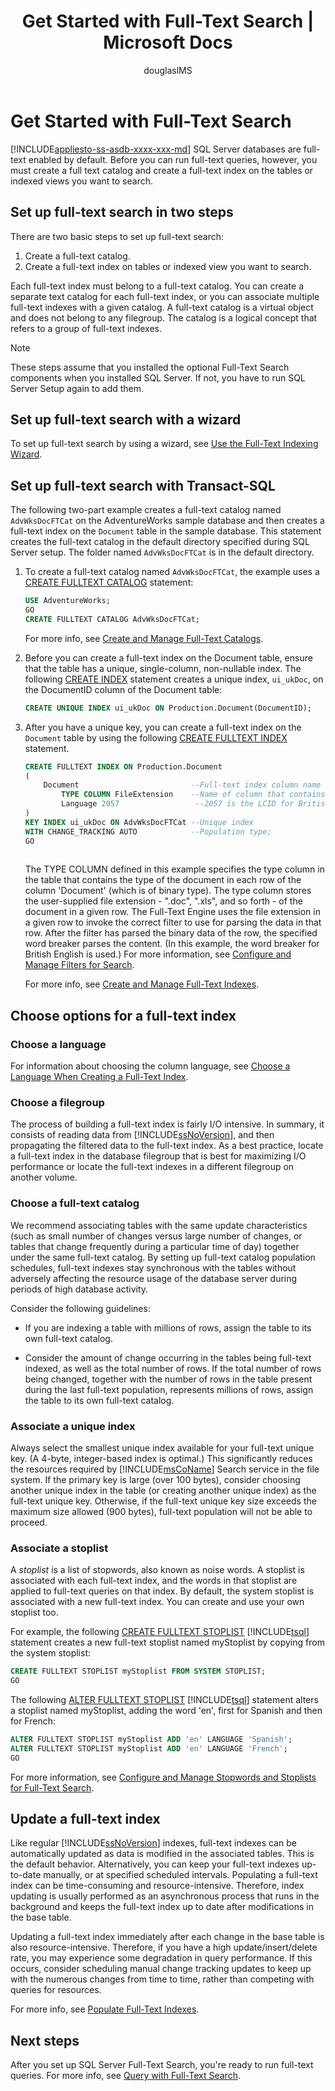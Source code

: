 ﻿---
title: "Get Started with Full-Text Search | Microsoft Docs"
ms.date: "08/22/2016"
ms.prod: sql
ms.prod_service: "search, sql-database"
ms.component: "search"
ms.reviewer: ""
ms.suite: "sql"
ms.custom: ""
ms.technology: search
ms.tgt_pltfrm: ""
ms.topic: conceptual
helpviewer_keywords: 
  - "full-text catalogs [SQL Server], creating"
  - "full-text indexes [SQL Server], creating"
  - "full-text search [SQL Server], about"
  - "full-text search [SQL Server], setting up"
ms.assetid: 1fa628ba-0ee4-4d8f-b086-c4e52962ca4a
caps.latest.revision: 76
author: douglaslMS
ms.author: douglasl
manager: craigg
monikerRange: "= azuresqldb-current || >= sql-server-2016 || = sqlallproducts-allversions"
---
# Get Started with Full-Text Search
[!INCLUDE[appliesto-ss-asdb-xxxx-xxx-md](../../includes/appliesto-ss-asdb-xxxx-xxx-md.md)]
SQL Server databases are full-text enabled by default. Before you can run full-text queries, however, you must create a full text catalog and create a full-text index on the tables or indexed views you want to search.

## Set up full-text search in two steps
There are two basic steps to set up full-text search:  
1.  Create a full-text catalog.  
2.  Create a full-text index on tables or indexed view you want to search. 

Each full-text index must belong to a full-text catalog. You can create a separate text catalog for each full-text index, or you can associate multiple full-text indexes with a given catalog. A full-text catalog is a virtual object and does not belong to any filegroup. The catalog is a logical concept that refers to a group of full-text indexes.

> [!NOTE]
> These steps assume that you installed the optional Full-Text Search components when you installed SQL Server. If not, you have to run SQL Server Setup again to add them.  

## Set up full-text search with a wizard 
 
To set up full-text search by using a wizard, see [Use the Full-Text Indexing Wizard](../../relational-databases/search/use-the-full-text-indexing-wizard.md).

## Set up full-text search with Transact-SQL 
 The following two-part example creates a full-text catalog named `AdvWksDocFTCat` on the AdventureWorks sample database and then creates a full-text index on the `Document` table in the sample database. This statement creates the full-text catalog in the default directory specified during SQL Server setup. The folder named `AdvWksDocFTCat` is in the default directory.  
  
1.  To create a full-text catalog named `AdvWksDocFTCat`, the example uses a [CREATE FULLTEXT CATALOG](../../t-sql/statements/create-fulltext-catalog-transact-sql.md) statement:  
  
    ```sql
    USE AdventureWorks;  
    GO  
    CREATE FULLTEXT CATALOG AdvWksDocFTCat;  
    ```  
    For more info, see [Create and Manage Full-Text Catalogs](../../relational-databases/search/create-and-manage-full-text-catalogs.md).
 
2.  Before you can create a full-text index on the Document table, ensure that the table has a unique, single-column, non-nullable index. The following [CREATE INDEX](../../t-sql/statements/create-index-transact-sql.md) statement creates a unique index, `ui_ukDoc`, on the DocumentID column of the Document table:  
  
    ```sql 
    CREATE UNIQUE INDEX ui_ukDoc ON Production.Document(DocumentID);  
    ```  

3.  After you have a unique key, you can create a full-text index on the `Document` table by using the following [CREATE FULLTEXT INDEX](../../t-sql/statements/create-fulltext-index-transact-sql.md) statement.  
  
    ```sql  
    CREATE FULLTEXT INDEX ON Production.Document  
    (  
        Document                         --Full-text index column name   
            TYPE COLUMN FileExtension    --Name of column that contains file type information  
            Language 2057                 --2057 is the LCID for British English  
    )  
    KEY INDEX ui_ukDoc ON AdvWksDocFTCat --Unique index  
    WITH CHANGE_TRACKING AUTO            --Population type;  
    GO  
  
    ```  
  
     The TYPE COLUMN defined in this example specifies the type column in the table that contains the type of the document in each row of the column 'Document' (which is of binary type). The type column stores the user-supplied file extension - ".doc", ".xls", and so forth - of the document in a given row. The Full-Text Engine uses the file extension in a given row to invoke the correct filter to use for parsing the data in that row. After the filter has parsed the binary data of the row, the specified word breaker parses the content. (In this example, the word breaker for British English is used.) For more information, see [Configure and Manage Filters for Search](../../relational-databases/search/configure-and-manage-filters-for-search.md).  

    For more info, see [Create and Manage Full-Text Indexes](../../relational-databases/search/create-and-manage-full-text-indexes.md).

##  <a name="options"></a> Choose options for a full-text index 
  
### Choose a language  
 For information about choosing the column language, see [Choose a Language When Creating a Full-Text Index](../../relational-databases/search/choose-a-language-when-creating-a-full-text-index.md).  
  
### Choose a filegroup  
 The process of building a full-text index is fairly I/O intensive. In summary, it consists of reading data from [!INCLUDE[ssNoVersion](../../includes/ssnoversion-md.md)], and then propagating the filtered data to the full-text index. As a best practice, locate a full-text index in the database filegroup that is best for maximizing I/O performance or locate the full-text indexes in a different filegroup on another volume.
  
### Choose a full-text catalog   
 
 We recommend associating tables with the same update characteristics (such as small number of changes versus large number of changes, or tables that change frequently during a particular time of day) together under the same full-text catalog. By setting up full-text catalog population schedules, full-text indexes stay synchronous with the tables without adversely affecting the resource usage of the database server during periods of high database activity.  
  
 Consider the following guidelines:  
  
-   If you are indexing a table with millions of rows, assign the table to its own full-text catalog.  
  
-   Consider the amount of change occurring in the tables being full-text indexed, as well as the total number of rows. If the total number of rows being changed, together with the number of rows in the table present during the last full-text population, represents millions of rows, assign the table to its own full-text catalog.  

### Associate a unique index
Always select the smallest unique index available for your full-text unique key. (A 4-byte, integer-based index is optimal.) This significantly reduces the resources required by [!INCLUDE[msCoName](../../includes/msconame-md.md)] Search service in the file system. If the primary key is large (over 100 bytes), consider choosing another unique index in the table (or creating another unique index) as the full-text unique key. Otherwise, if the full-text unique key size exceeds the maximum size allowed (900 bytes), full-text population will not be able to proceed.  
 
### Associate a stoplist   
  A *stoplist* is a list of stopwords, also known as noise words. A stoplist is associated with each full-text index, and the words in that stoplist are applied to full-text queries on that index. By default, the system stoplist is associated with a new full-text index. You can create and use your own stoplist too.   
  
 For example, the following [CREATE FULLTEXT STOPLIST](../../t-sql/statements/create-fulltext-stoplist-transact-sql.md) [!INCLUDE[tsql](../../includes/tsql-md.md)] statement creates a new full-text stoplist named myStoplist by copying from the system stoplist:  
  
```sql  
CREATE FULLTEXT STOPLIST myStoplist FROM SYSTEM STOPLIST;  
GO  
```  
  
 The following [ALTER FULLTEXT STOPLIST](../../t-sql/statements/alter-fulltext-stoplist-transact-sql.md) [!INCLUDE[tsql](../../includes/tsql-md.md)] statement alters a stoplist named myStoplist, adding the word 'en', first for Spanish and then for French:  
  
```sql  
ALTER FULLTEXT STOPLIST myStoplist ADD 'en' LANGUAGE 'Spanish';  
ALTER FULLTEXT STOPLIST myStoplist ADD 'en' LANGUAGE 'French';  
GO  
```  
For more information, see [Configure and Manage Stopwords and Stoplists for Full-Text Search](../../relational-databases/search/configure-and-manage-stopwords-and-stoplists-for-full-text-search.md).

## Update a full-text index  
 Like regular [!INCLUDE[ssNoVersion](../../includes/ssnoversion-md.md)] indexes, full-text indexes can be automatically updated as data is modified in the associated tables. This is the default behavior. Alternatively, you can keep your full-text indexes up-to-date manually, or at specified scheduled intervals. Populating a full-text index can be time-consuming and resource-intensive. Therefore, index updating is usually performed as an asynchronous process that runs in the background and keeps the full-text index up to date after modifications in the base table. 
 
Updating a full-text index immediately after each change in the base table is also resource-intensive. Therefore, if you have a high update/insert/delete rate, you may experience some degradation in query performance. If this occurs, consider scheduling manual change tracking updates to keep up with the numerous changes from time to time, rather than competing with queries for resources.  
  
For more info, see [Populate Full-Text Indexes](../../relational-databases/search/populate-full-text-indexes.md). 

## Next steps
After you set up SQL Server Full-Text Search, you're ready to run full-text queries. For more info, see [Query with Full-Text Search](../../relational-databases/search/query-with-full-text-search.md).
